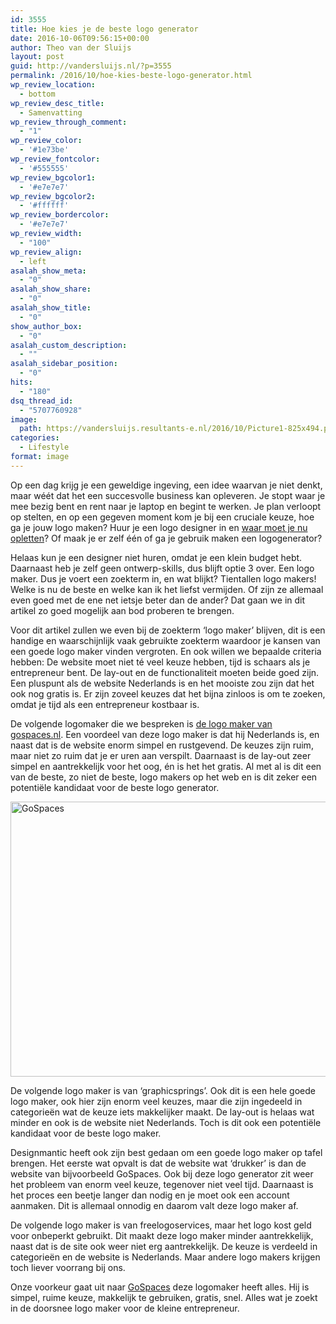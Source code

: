 ```yaml
---
id: 3555
title: Hoe kies je de beste logo generator
date: 2016-10-06T09:56:15+00:00
author: Theo van der Sluijs
layout: post
guid: http://vandersluijs.nl/?p=3555
permalink: /2016/10/hoe-kies-beste-logo-generator.html
wp_review_location:
  - bottom
wp_review_desc_title:
  - Samenvatting
wp_review_through_comment:
  - "1"
wp_review_color:
  - '#1e73be'
wp_review_fontcolor:
  - '#555555'
wp_review_bgcolor1:
  - '#e7e7e7'
wp_review_bgcolor2:
  - '#ffffff'
wp_review_bordercolor:
  - '#e7e7e7'
wp_review_width:
  - "100"
wp_review_align:
  - left
asalah_show_meta:
  - "0"
asalah_show_share:
  - "0"
asalah_show_title:
  - "0"
show_author_box:
  - "0"
asalah_custom_description:
  - ""
asalah_sidebar_position:
  - "0"
hits:
  - "180"
dsq_thread_id:
  - "5707760928"
image: 
  path: https://vandersluijs.resultants-e.nl/2016/10/Picture1-825x494.png
categories:
  - Lifestyle
format: image
---
```

Op een dag krijg je een geweldige ingeving, een idee waarvan je niet denkt, maar wéét dat het een succesvolle business kan opleveren. Je stopt waar je mee bezig bent en rent naar je laptop en begint te werken. Je plan verloopt op stelten, en op een gegeven moment kom je bij een cruciale keuze, hoe ga je jouw logo maken? Huur je een logo designer in en [waar moet je nu opletten](http://www.startersinformatiecentrum.nl/logo-en-huisstijl-waar-moet-je-op-letten/)? Of maak je er zelf één of ga je gebruik maken een logogenerator?
 <!--more-->

Helaas kun je een designer niet huren, omdat je een klein budget hebt. Daarnaast heb je zelf geen ontwerp-skills, dus blijft optie 3 over. Een logo maker. Dus je voert een zoekterm in, en wat blijkt? Tientallen logo makers! Welke is nu de beste en welke kan ik het liefst vermijden. Of zijn ze allemaal even goed met de ene net ietsje beter dan de ander? Dat gaan we in dit artikel zo goed mogelijk aan bod proberen te brengen.

Voor dit artikel zullen we even bij de zoekterm ‘logo maker’ blijven, dit is een handige en waarschijnlijk vaak gebruikte zoekterm waardoor je kansen van een goede logo maker vinden vergroten. En ook willen we bepaalde criteria hebben: De website moet niet té veel keuze hebben, tijd is schaars als je entrepreneur bent. De lay-out en de functionaliteit moeten beide goed zijn. Een pluspunt als de website Nederlands is en het mooiste zou zijn dat het ook nog gratis is. Er zijn zoveel keuzes dat het bijna zinloos is om te zoeken, omdat je tijd als een entrepreneur kostbaar is.

De volgende logomaker die we bespreken is [de logo maker van gospaces.nl](https://gospaces.nl/tools/logo-maker). Een voordeel van deze logo maker is dat hij Nederlands is, en naast dat is de website enorm simpel en rustgevend. De keuzes zijn ruim, maar niet zo ruim dat je er uren aan verspilt. Daarnaast is de lay-out zeer simpel en aantrekkelijk voor het oog, én is het het gratis. Al met al is dit een van de beste, zo niet de beste, logo makers op het web en is dit zeker een potentiële kandidaat voor de beste logo generator.

<img class="aligncenter size-full wp-image-3557" src="https://vandersluijs.resultants-e.nl/2016/10/Picture2.png" alt="GoSpaces" width="940" height="440" srcset="https://vandersluijs.resultants-e.nl/2016/10/Picture2.png 940w, https://vandersluijs.resultants-e.nl/2016/10/Picture2-300x140.png 300w, https://vandersluijs.resultants-e.nl/2016/10/Picture2-768x359.png 768w, https://vandersluijs.resultants-e.nl/2016/10/Picture2-855x400.png 855w" sizes="(max-width: 767px) 89vw, (max-width: 1000px) 54vw, (max-width: 1071px) 543px, 580px" />

De volgende logo maker is van ‘graphicsprings’. Ook dit is een hele goede logo maker, ook hier zijn enorm veel keuzes, maar die zijn ingedeeld in categorieën wat de keuze iets makkelijker maakt. De lay-out is helaas wat minder en ook is de website niet Nederlands. Toch is dit ook een potentiële kandidaat voor de beste logo maker.

Designmantic heeft ook zijn best gedaan om een goede logo maker op tafel brengen. Het eerste wat opvalt is dat de website wat ‘drukker’ is dan de website van bijvoorbeeld GoSpaces. Ook bij deze logo generator zit weer het probleem van enorm veel keuze, tegenover niet veel tijd. Daarnaast is het proces een beetje langer dan nodig en je moet ook een account aanmaken. Dit is allemaal onnodig en daarom valt deze logo maker af.

De volgende logo maker is van freelogoservices, maar het logo kost geld voor onbeperkt gebruikt. Dit maakt deze logo maker minder aantrekkelijk, naast dat is de site ook weer niet erg aantrekkelijk. De keuze is verdeeld in categorieën en de website is Nederlands. Maar andere logo makers krijgen toch liever voorrang bij ons.

Onze voorkeur gaat uit naar [GoSpaces](https://gospaces.nl/) deze logomaker heeft alles. Hij is simpel, ruime keuze, makkelijk te gebruiken, gratis, snel. Alles wat je zoekt in de doorsnee logo maker voor de kleine entrepreneur.